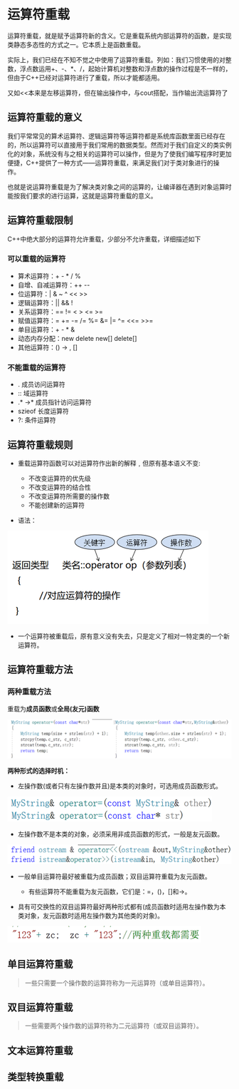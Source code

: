 # 运算符重载

运算符重载，就是赋予运算符新的含义。它是重载系统内部运算符的函数，是实现类静态多态性的方式之一。它本质上是函数重载。

实际上，我们已经在不知不觉之中使用了运算符重载。列如：我们习惯使用的对整数，浮点数运用+、-、*、/，起始计算机对整数和浮点数的操作过程是不一样的，但由于C++已经对运算符进行了重载，所以才能都适用。

又如<<本来是左移运算符，但在输出操作中，与cout搭配，当作输出流运算符了



## 运算符重载的意义

我们平常常见的算术运算符、逻辑运算符等运算符都是系统库函数里面已经存在的，所以运算符可以直接用于我们常用的数据类型。然而对于我们自定义的类实例化的对象，系统没有与之相关的运算符可以操作，但是为了使我们编写程序时更加便捷，C++提供了一种方式——运算符重载，来满足我们对于类对象进行的操作。

也就是说运算符重载是为了解决类对象之间的运算的，让编译器在遇到对象运算时能按我们要求的进行运算，这就是运算符重载的意义。

## 运算符重载限制

C++中绝大部分的运算符允许重载，少部分不允许重载，详细描述如下

### 	可以重载的运算符

+ 算术运算符：+     -     *     /     % 
+ 自增、自减运算符：++  --
+ 位运算符：|     &     ~     ^     <<     >>     
+ 逻辑运算符：||     &&     !     
+ 关系运算符：==     !=     <     >     <=     >=     
+ 赋值运算符：=     +=     -=     /=     %=     &=     |=     ^=     <<=     >>=     
+ 单目运算符：+     -     *     &
+ 动态内存分配：new     delete     new[]     delete[]
+ 其他运算符：()     ->     ,     []     

### 	不能重载的运算符

+ .	成员访问运算符	
+ ::	域运算符
+ .*   ->*	成员指针访问运算符
+ szieof	长度运算符	
+ ?:	条件运算符

## 运算符重载规则

+ 重载运算符函数可以对运算符作出新的解释﹐但原有基本语义不变:
  + 不改变运算符的优先级
  + 不改变运算符的结合性
  + 不改变运算符所需要的操作数
  + 不能创建新的运算符

+ 语法：

![image-20220831193220680](assets/image-20220831193220680.png)

+ 一个运算符被重载后，原有意义没有失去，只是定义了相对一特定类的一个新运算符。

## 运算符重载方法

### 两种重载方法

重载为**成员函数**或**全局(友元)函数**

![image-20220902152745646](assets/image-20220902152745646.png)

**两种形式的选择时机：**

+ 左操作数(或者只有左操作数并且)是本类的对象时，可选用成员函数形式。

![image-20220902175444292](assets/image-20220902175444292.png)

+ 左操作数不是本类的对象，必须采用非成员函数的形式，一般是友元函数。

![image-20220902175502116](assets/image-20220902175502116.png)

+ 一般单目运算符最好被重载为成员函数；双目运算符重载为友元函数。
  + 有些运算符不能重载为友元函数，它们是：=，()，[]和->。

+ 具有可交换性的双目运算符最好两种形式都有(成员函数时适用左操作数为本类对象，友元函数时适用左操作数为其他类的对象)。

![image-20220902175653574](assets/image-20220902175653574.png)

## 单目运算符重载

> 一些只需要一个操作数的运算符称为一元运算符（或单目运算符）。



## 双目运算符重载

> 一些需要两个操作数的运算符称为二元运算符（或双目运算符）。



## 文本运算符重载



## 类型转换重载